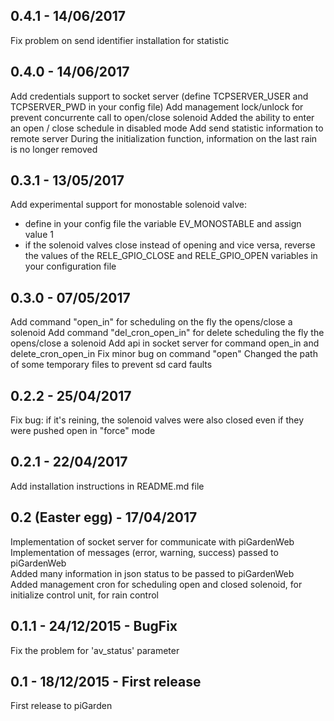 ## 0.4.1 - 14/06/2017
Fix problem on send identifier installation for statistic

## 0.4.0 - 14/06/2017
Add credentials support to socket server (define TCPSERVER_USER and TCPSERVER_PWD in your config file)
Add management lock/unlock for prevent concurrente call to open/close solenoid
Added the ability to enter an open / close schedule in disabled mode
Add send statistic information to remote server
During the initialization function, information on the last rain is no longer removed

## 0.3.1 - 13/05/2017
Add experimental support for monostable solenoid valve:
- define in your config file the variable EV_MONOSTABLE and assign value 1
- if the solenoid valves close instead of opening and vice versa, reverse the values of the RELE_GPIO_CLOSE and RELE_GPIO_OPEN variables in your configuration file

## 0.3.0 - 07/05/2017
Add command "open_in" for scheduling on the fly the opens/close a solenoid
Add command "del_cron_open_in" for delete scheduling the fly the opens/close a solenoid
Add api in socket server for command open_in and delete_cron_open_in
Fix minor bug on command "open"
Changed the path of some temporary files to prevent sd card faults

## 0.2.2 - 25/04/2017
Fix bug: if it's reining, the solenoid valves were also closed even if they were pushed open in "force" mode

## 0.2.1 - 22/04/2017
Add installation instructions in README.md file  

## 0.2 (Easter egg) - 17/04/2017
Implementation of socket server for communicate with piGardenWeb  
Implementation of messages (error, warning, success) passed to piGardenWeb  
Added many information in json status to be passed to piGardenWeb  
Added management cron for scheduling open and closed solenoid, for initialize control unit, for rain control  

## 0.1.1 - 24/12/2015 - BugFix
Fix the problem for 'av_status' parameter

## 0.1 - 18/12/2015 - First release
First release to piGarden 

